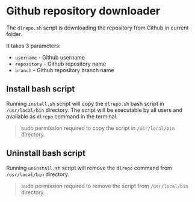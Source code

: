 # Github repository downloader
The `dlrepo.sh` script is downloading the repository from Github in current folder.

It takes 3 parameters:
- `username` - Github username
- `repository` - Github repository name
- `branch` - Github repository branch name

## Install bash script
Running `install.sh` script will copy the `dlrepo.sh` bash script in `/usr/local/bin` directory. The script will be executable by all users and available as `dlrepo` command in the terminal.

> sudo permission required to copy the script in `/usr/local/bin` directory.

## Uninstall bash script
Running `uninstall.sh` script will remove the `dlrepo` command from `/usr/local/bin` directory.

> sudo permission required to remove the script from `/usr/local/bin` directory.